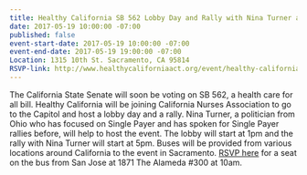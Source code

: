 ```yaml
---
title: Healthy California SB 562 Lobby Day and Rally with Nina Turner at the Capitol
date: 2017-05-19 10:00:00 -07:00
published: false
event-start-date: 2017-05-19 10:00:00 -07:00
event-end-date: 2017-05-19 19:00:00 -07:00
Location: 1315 10th St. Sacramento, CA 95814
RSVP-link: http://www.healthycaliforniaact.org/event/healthy-california-lobby-day-sb-562-capitol/
---
```


The California State Senate will soon be voting on SB 562, a health care for all bill. Healthy California will be joining California Nurses Association to go to the Capitol and host a lobby day and a rally. Nina Turner, a politician from Ohio who has focused on Single Payer and has spoken for Single Payer rallies before, will help to host the event. The lobby will start at 1pm and the rally with Nina Turner will start at 5pm. Buses will be provided from various locations around California to the event in Sacramento. [RSVP here](https://docs.google.com/forms/d/e/1FAIpQLSdJo5cB3NwEWufAkXuF3PagidsuqusLtxmAWyCqqX0LOXscAw/viewform) for a seat on the bus from San Jose at 1871 The Alameda #300 at 10am.
